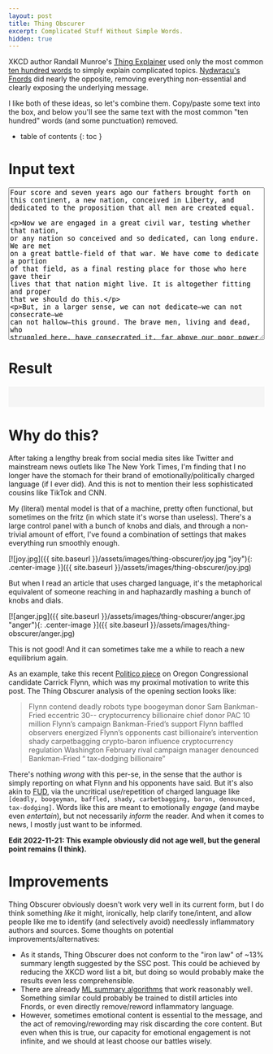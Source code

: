 ```yaml
---
layout: post
title: Thing Obscurer
excerpt: Complicated Stuff Without Simple Words.
hidden: true
---
```


XKCD author Randall Munroe's [Thing Explainer](https://xkcd.com/thing-explainer/) used only the most common [ten hundred words](/assets/js/thing-obscurer/words.js) to simply explain complicated topics. [Nydwracu's Fnords](https://slatestarcodex.com/2014/05/24/nydwracus-fnords/) did nearly the opposite, removing everything non-essential and clearly exposing the underlying message.

I like both of these ideas, so let's combine them. Copy/paste some text into the box, and below you'll see the same text with the most common "ten hundred" words (and some punctuation) removed.

<!--more-->
* table of contents
{: toc }

# Input text

<script src="/assets/js/thing-obscurer/words.js"></script>
<script language="javascript">
    var words;

    // parse words from | separated string to array
    words = __WORDS.split("|");

    // define function
    function obscure() {
        // read text in editor
        var text = document.getElementById("editor").value;

        // replace newlines with space
        text = text.replace(new RegExp("\n", "g"), " ");

        // remove all punctuation
        text = text.replace(new RegExp("[.,\/#!$%\^&\*;:{}=_`~()]", "g"), "");

        // remove all words in text that are also in words
        for (var i = 0; i < words.length; i++) {
            text = text.replace(new RegExp("\\b" + words[i] + "\\b", "gi"), "");
        }

        // write text to output box
        document.getElementById("output").innerText = text;
    }

    // run obscure after page is entirely loaded
    window.onload = obscure;
</script>

<div style="display: block;">
<textarea id="editor" name="editor" style="width: 100%; height: 300px;" onchange="obscure()">
Four score and seven years ago our fathers brought forth on this continent, a new nation, conceived in Liberty, and dedicated to the proposition that all men are created equal.

Now we are engaged in a great civil war, testing whether that nation, or any nation so conceived and so dedicated, can long endure. We are met on a great battle-field of that war. We have come to dedicate a portion of that field, as a final resting place for those who here gave their lives that that nation might live. It is altogether fitting and proper that we should do this.

But, in a larger sense, we can not dedicate—we can not consecrate—we can not hallow—this ground. The brave men, living and dead, who struggled here, have consecrated it, far above our poor power to add or detract. The world will little note, nor long remember what we say here, but it can never forget what they did here. It is for us the living, rather, to be dedicated here to the unfinished work which they who fought here have thus far so nobly advanced. It is rather for us to be here dedicated to the great task remaining before us—that from these honored dead we take increased devotion to that cause for which they gave the last full measure of devotion—that we here highly resolve that these dead shall not have died in vain—that this nation, under God, shall have a new birth of freedom—and that government of the people, by the people, for the people, shall not perish from the earth.
</textarea>
</div>

# Result

<div id="output" style="padding: 20px; background-color: #f5f5f5;">
</div>

# Why do this?

After taking a lengthy break from social media sites like Twitter and mainstream news outlets like The New York Times, I'm finding that I no longer have the stomach for their brand of emotionally/politically charged language (if I ever did). And this is not to mention their less sophisticated cousins like TikTok and CNN.

My (literal) mental model is that of a machine, pretty often functional, but sometimes on the fritz (in which state it's worse than useless). There's a large control panel with a bunch of knobs and dials, and through a non-trivial amount of effort, I've found a combination of settings that makes everything run smoothly enough.

[![joy.jpg]({{ site.baseurl }}/assets/images/thing-obscurer/joy.jpg "joy"){: .center-image }]({{ site.baseurl }}/assets/images/thing-obscurer/joy.jpg)

But when I read an article that uses charged language, it's the metaphorical equivalent of someone reaching in and haphazardly mashing a bunch of knobs and dials.

[![anger.jpg]({{ site.baseurl }}/assets/images/thing-obscurer/anger.jpg "anger"){: .center-image }]({{ site.baseurl }}/assets/images/thing-obscurer/anger.jpg)

This is not good! And it can sometimes take me a while to reach a new equilibrium again.

As an example, take this recent [Politico piece](https://www.politico.com/news/magazine/2022/05/12/carrick-flynn-save-world-congress-00031959) on Oregon Congressional candidate Carrick Flynn, which was my proximal motivation to write this post. The Thing Obscurer analysis of the opening section looks like:

> Flynn contend deadly robots type boogeyman donor Sam Bankman-Fried eccentric 30-- cryptocurrency billionaire chief donor PAC 10 million Flynn’s campaign Bankman-Fried’s support Flynn baffled observers energized Flynn’s opponents cast billionaire’s intervention shady carpetbagging crypto-baron influence cryptocurrency regulation Washington February rival campaign manager denounced Bankman-Fried “ tax-dodging billionaire”

There's nothing _wrong_ with this per-se, in the sense that the author is simply reporting on what Flynn and his opponents have said. But it's also akin to [FUD](https://en.wikipedia.org/wiki/Fear,_uncertainty,_and_doubt), via the uncritical use/repetition of charged language like `[deadly, boogeyman, baffled, shady, carbetbagging, baron, denounced, tax-dodging]`. Words like this are meant to emotionally _engage_ (and maybe even _entertain_), but not necessarily _inform_ the reader. And when it comes to news, I mostly just want to be informed.

**Edit 2022-11-21: This example obviously did not age well, but the general point remains (I think).**

# Improvements

Thing Obscurer obviously doesn't work very well in its current form, but I do think something _like_ it might, ironically, help clarify tone/intent, and allow people like me to identify (and selectively avoid) needlessly inflammatory authors and sources. Some thoughts on potential improvements/alternatives:

- As it stands, Thing Obscurer does not conform to the "iron law" of ~13% summary length suggested by the SSC post. This could be achieved by reducing the XKCD word list a bit, but doing so would probably make the results even less comprehensible.
- There are already [ML summary algorithms](https://openai.com/blog/learning-to-summarize-with-human-feedback/) that work reasonably well. Something similar could probably be trained to distill articles into Fnords, or even directly remove/reword inflammatory language.
- However, sometimes emotional content is essential to the message, and the act of removing/rewording may risk discarding the core content. But even when this is true, our capacity for emotional engagement is not infinite, and we should at least choose our battles wisely.